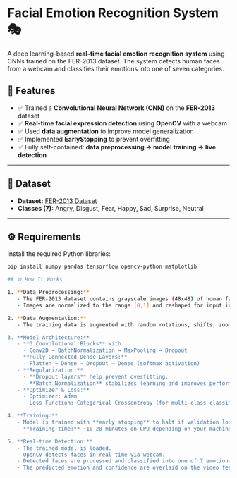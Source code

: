# Facial Emotion Recognition System 🎭

A deep learning-based **real-time facial emotion recognition system** using CNNs trained on the FER-2013 dataset. The system detects human faces from a webcam and classifies their emotions into one of seven categories.

## 📌 Features
- ✅ Trained a **Convolutional Neural Network (CNN)** on the **FER-2013** dataset
- ✅ **Real-time facial expression detection** using **OpenCV** with a webcam
- ✅ Used **data augmentation** to improve model generalization
- ✅ Implemented **EarlyStopping** to prevent overfitting
- ✅ Fully self-contained: **data preprocessing → model training → live detection**

---

## 📁 Dataset
- **Dataset:** [FER-2013 Dataset](https://www.kaggle.com/datasets/msambare/fer2013)
- **Classes (7):** Angry, Disgust, Fear, Happy, Sad, Surprise, Neutral

---

## ⚙️ Requirements
Install the required Python libraries:

```bash
pip install numpy pandas tensorflow opencv-python matplotlib

## ⚙️ How It Works

1. **Data Preprocessing:**
   - The FER-2013 dataset contains grayscale images (48x48) of human faces, labeled with one of seven emotions.
   - Images are normalized to the range [0,1] and reshaped for input into the CNN.

2. **Data Augmentation:**
   - The training data is augmented with random rotations, shifts, zooms, and flips to improve the model's generalization to new images.

3. **Model Architecture:**
   - **3 Convolutional Blocks** with:
     - Conv2D → BatchNormalization → MaxPooling → Dropout
   - **Fully Connected Dense Layers:**
     - Flatten → Dense → Dropout → Dense (softmax activation)
   - **Regularization:**
     - **Dropout layers** help prevent overfitting.
     - **Batch Normalization** stabilizes learning and improves performance.
   - **Optimizer & Loss:**
     - Optimizer: Adam
     - Loss Function: Categorical Crossentropy (for multi-class classification)

4. **Training:**
   - Model is trained with **early stopping** to halt if validation loss stops improving.
   - **Training time:** ~10-20 minutes on CPU depending on your machine, faster with GPU.

5. **Real-time Detection:**
   - The trained model is loaded.
   - OpenCV detects faces in real-time via webcam.
   - Detected faces are processed and classified into one of 7 emotion categories.
   - The predicted emotion and confidence are overlaid on the video feed.
